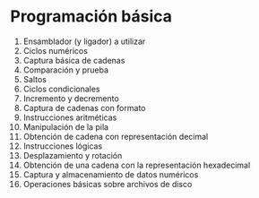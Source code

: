# Programación básica 
1. Ensamblador (y ligador) a utilizar 
2. Ciclos numéricos 
3. Captura básica de cadenas 
4. Comparación y prueba 
5. Saltos 
6. Ciclos condicionales 
7. Incremento y decremento 
8. Captura de cadenas con formato 
9. Instrucciones aritméticas 
10. Manipulación de la pila 
11. Obtención de cadena con representación decimal
12. Instrucciones lógicas 
13. Desplazamiento y rotación 
14. Obtención de una cadena con la representación hexadecimal 
15. Captura y almacenamiento de datos numéricos 
16. Operaciones básicas sobre archivos de disco